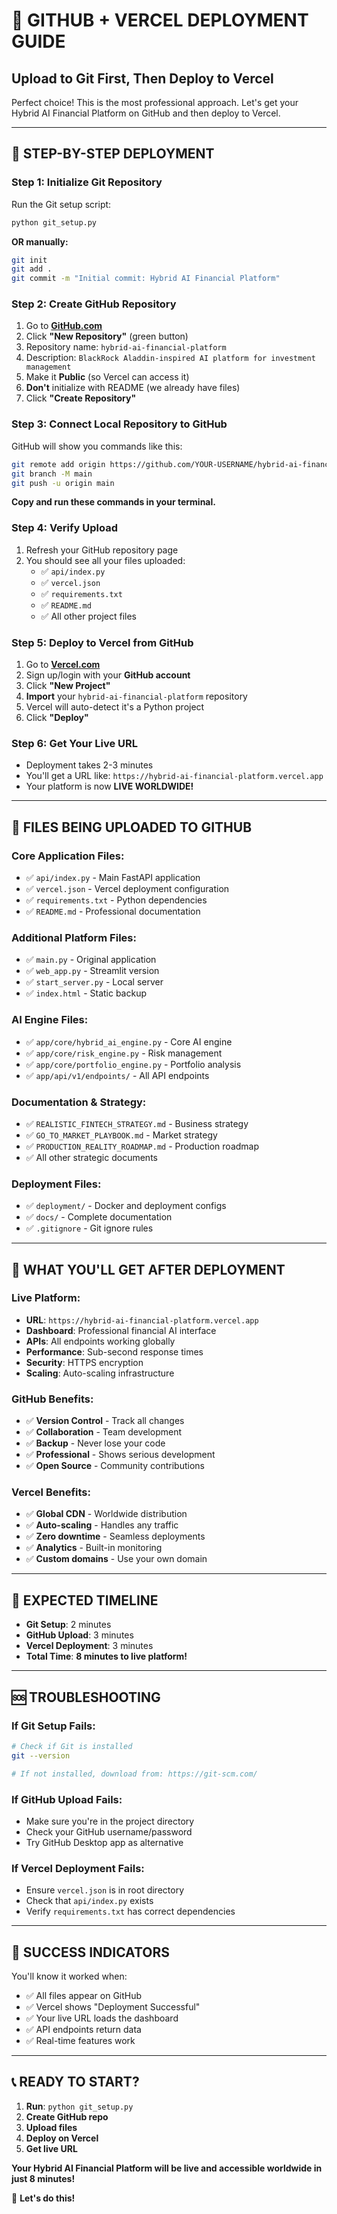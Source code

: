 # 🚀 **GITHUB + VERCEL DEPLOYMENT GUIDE**
## Upload to Git First, Then Deploy to Vercel

Perfect choice! This is the most professional approach. Let's get your Hybrid AI Financial Platform on GitHub and then deploy to Vercel.

---

## 🎯 **STEP-BY-STEP DEPLOYMENT**

### **Step 1: Initialize Git Repository**

Run the Git setup script:
```bash
python git_setup.py
```

**OR manually:**
```bash
git init
git add .
git commit -m "Initial commit: Hybrid AI Financial Platform"
```

### **Step 2: Create GitHub Repository**

1. Go to **[GitHub.com](https://github.com)**
2. Click **"New Repository"** (green button)
3. Repository name: `hybrid-ai-financial-platform`
4. Description: `BlackRock Aladdin-inspired AI platform for investment management`
5. Make it **Public** (so Vercel can access it)
6. **Don't** initialize with README (we already have files)
7. Click **"Create Repository"**

### **Step 3: Connect Local Repository to GitHub**

GitHub will show you commands like this:
```bash
git remote add origin https://github.com/YOUR-USERNAME/hybrid-ai-financial-platform.git
git branch -M main
git push -u origin main
```

**Copy and run these commands in your terminal.**

### **Step 4: Verify Upload**

1. Refresh your GitHub repository page
2. You should see all your files uploaded:
   - ✅ `api/index.py`
   - ✅ `vercel.json`
   - ✅ `requirements.txt`
   - ✅ `README.md`
   - ✅ All other project files

### **Step 5: Deploy to Vercel from GitHub**

1. Go to **[Vercel.com](https://vercel.com)**
2. Sign up/login with your **GitHub account**
3. Click **"New Project"**
4. **Import** your `hybrid-ai-financial-platform` repository
5. Vercel will auto-detect it's a Python project
6. Click **"Deploy"**

### **Step 6: Get Your Live URL**

- Deployment takes 2-3 minutes
- You'll get a URL like: `https://hybrid-ai-financial-platform.vercel.app`
- Your platform is now **LIVE WORLDWIDE!**

---

## 📁 **FILES BEING UPLOADED TO GITHUB**

### **Core Application Files:**
- ✅ `api/index.py` - Main FastAPI application
- ✅ `vercel.json` - Vercel deployment configuration
- ✅ `requirements.txt` - Python dependencies
- ✅ `README.md` - Professional documentation

### **Additional Platform Files:**
- ✅ `main.py` - Original application
- ✅ `web_app.py` - Streamlit version
- ✅ `start_server.py` - Local server
- ✅ `index.html` - Static backup

### **AI Engine Files:**
- ✅ `app/core/hybrid_ai_engine.py` - Core AI engine
- ✅ `app/core/risk_engine.py` - Risk management
- ✅ `app/core/portfolio_engine.py` - Portfolio analysis
- ✅ `app/api/v1/endpoints/` - All API endpoints

### **Documentation & Strategy:**
- ✅ `REALISTIC_FINTECH_STRATEGY.md` - Business strategy
- ✅ `GO_TO_MARKET_PLAYBOOK.md` - Market strategy
- ✅ `PRODUCTION_REALITY_ROADMAP.md` - Production roadmap
- ✅ All other strategic documents

### **Deployment Files:**
- ✅ `deployment/` - Docker and deployment configs
- ✅ `docs/` - Complete documentation
- ✅ `.gitignore` - Git ignore rules

---

## 🌟 **WHAT YOU'LL GET AFTER DEPLOYMENT**

### **Live Platform:**
- **URL**: `https://hybrid-ai-financial-platform.vercel.app`
- **Dashboard**: Professional financial AI interface
- **APIs**: All endpoints working globally
- **Performance**: Sub-second response times
- **Security**: HTTPS encryption
- **Scaling**: Auto-scaling infrastructure

### **GitHub Benefits:**
- ✅ **Version Control** - Track all changes
- ✅ **Collaboration** - Team development
- ✅ **Backup** - Never lose your code
- ✅ **Professional** - Shows serious development
- ✅ **Open Source** - Community contributions

### **Vercel Benefits:**
- ✅ **Global CDN** - Worldwide distribution
- ✅ **Auto-scaling** - Handles any traffic
- ✅ **Zero downtime** - Seamless deployments
- ✅ **Analytics** - Built-in monitoring
- ✅ **Custom domains** - Use your own domain

---

## 🎯 **EXPECTED TIMELINE**

- **Git Setup**: 2 minutes
- **GitHub Upload**: 3 minutes
- **Vercel Deployment**: 3 minutes
- **Total Time**: **8 minutes to live platform!**

---

## 🆘 **TROUBLESHOOTING**

### **If Git Setup Fails:**
```bash
# Check if Git is installed
git --version

# If not installed, download from: https://git-scm.com/
```

### **If GitHub Upload Fails:**
- Make sure you're in the project directory
- Check your GitHub username/password
- Try GitHub Desktop app as alternative

### **If Vercel Deployment Fails:**
- Ensure `vercel.json` is in root directory
- Check that `api/index.py` exists
- Verify `requirements.txt` has correct dependencies

---

## 🎉 **SUCCESS INDICATORS**

You'll know it worked when:
- ✅ All files appear on GitHub
- ✅ Vercel shows "Deployment Successful"
- ✅ Your live URL loads the dashboard
- ✅ API endpoints return data
- ✅ Real-time features work

---

## 📞 **READY TO START?**

1. **Run**: `python git_setup.py`
2. **Create GitHub repo**
3. **Upload files**
4. **Deploy on Vercel**
5. **Get live URL**

**Your Hybrid AI Financial Platform will be live and accessible worldwide in just 8 minutes!**

🚀 **Let's do this!**